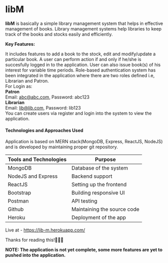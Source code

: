 # libM
<strong>libM</strong> is basically a simple library management system that helps in effective management of books. 
Library management systems help libraries to keep track of the books and stocks easily and efficiently.  

<b>Key Features:</b>

It includes features to add a book to the stock, edit and modify/update a particular book. A user can perform action if and only if he/she is succesfully logged in to the application. User can also issue book(s) of his interest for variable time periods.
Role-based authentication system has been integrated in the application where there are two roles defined i.e, Librarian and Patron. <br>
For Login as: <br>
<b>Patron</b><br>
Email: abc@abc.com, Password: abc123<br>
<b>Librarian</b><br>
Email: lib@lib.com, Password: lib123<br>
You can create users via register and login into the system to view the application.

<h4>Technologies and Approaches Used</h4>
Application is based on MERN stack(MongoDB, Express, ReactJS, NodeJS)  and is developed by maintaining proper git repository.

**Tools and Technologies** | **Purpose**
------------ | -------------
MongoDB | Database of the system
NodeJS and Express | Backend support
ReactJS | Setting up the frontend
Bootstrap | Building responsive UI
Postman | API testing
Github | Maintaining the source code
Heroku | Deployment of the app

Live at - https://lib-m.herokuapp.com/

Thanks for reading this!🙌🙌🙌

<strong>NOTE: The application is not yet complete, some more features are yet to pushed into the application.</strong>

